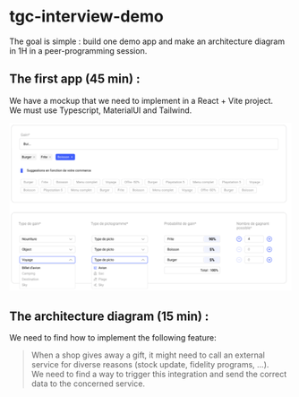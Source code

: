 # tgc-interview-demo

The goal is simple : build one demo app and make an architecture diagram in 1H in a peer-programming session.

## The first app (45 min) : 
We have a mockup that we need to implement in a React + Vite project.  
We must use Typescript, MaterialUI and Tailwind.

![alt text](image.png)  

## The architecture diagram (15 min) : 
  We need to find how to implement the following feature:
  > When a shop gives away a gift, it might need to call an external service for diverse reasons (stock update, fidelity programs, ...).  
  > We need to find a way to trigger this integration and send the correct data to the concerned service.

